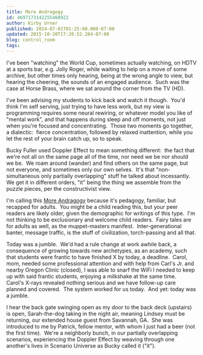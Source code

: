 ```yaml
---
title: More Andragogy
id: 4697173142255468922
author: Kirby Urner
published: 2014-07-01T01:25:00.000-07:00
updated: 2015-10-20T17:28:52.284-07:00
blog: control_room
tags: 
---
```


I've been "watching" the World Cup, sometimes actually watching, on HDTV at a sports bar, e.g. Jolly Roger, while waiting to help on a move of some archive, but other times only hearing, being at the wrong angle to view, but hearing the cheering, the sounds of an engaged audience.  Such was the case at Horse Brass, where we sat around the corner from the TV (HD).

I've been advising my students to kick back and watch it though.  You'd think I'm self serving, just trying to have less work, but my view is programming requires some neural rewiring, or whatever model you like of "mental work", and that happens during sleep and off moments, not just when you're focused and concentrating.  Those two moments go together, a dialectic:  fierce concentration, followed by relaxed inattention, while you let the rest of your brain catch up, so to speak.

Bucky Fuller used Doppler Effect to mean something different:  the fact that we're not all on the same page all of the time, nor need we be nor should we be.  We roam around (wander) and find others on the same page, but not everyone, and sometimes only our own selves.  It's that "non-simultaneous only partially overlapping" stuff he talked about incessantly.  We get it in different orders, "it" being the thing we assemble from the puzzle pieces, per the constructivist view.

I'm calling this [More Andragogy](http://worldgame.blogspot.com/2009/03/wanderers-2009317.html) because it's pedagogy, familiar, but recapped for adults.  You might be a child reading this, but your peer readers are likely older, given the demographic for writings of this type.  I'm not thinking to be exclusionary and welcome child readers.  Fairy tales are for adults as well, as the muppet-masters manifest.  Inter-generational banter, message traffic, is the stuff of civilization, torch-passing and all that.

Today was a jumble.  We'd had a rule change at work awhile back, a consequence of growing towards new archetypes, as an academy, such that students were frantic to have finished X by today, a deadline.  Carol, mom, needed some professional attention and with help from Carl's Jr. and nearby Oregon Clinic (closed), I was able to snarf the WiFi I needed to keep up with said frantic students, enjoying a milkshake at the same time.  Carol's X-rays revealed nothing serious and we have follow-up care planned and covered.  The system worked for us today.  And yet: today was a jumble.

I hear the back gate swinging open as my door to the back deck (upstairs) is open, Sarah-the-dog taking in the night air, meaning Lindsey must be returning, our extended house guest from Savannah, GA.  She was introduced to me by Patrick, fellow mentor, with whom I just had a beer (not the first time).  We're a neighborly bunch, in our partially overlapping scenarios, experiencing the Doppler Effect by weaving through one another's lives in Scenario Universe as Bucky called it ("it").